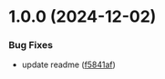 # 1.0.0 (2024-12-02)


### Bug Fixes

* update readme ([f5841af](https://github.com/Agentic-Insights/cc-cli/commit/f5841aff00610f17926334fb6e470efde96768ce))
